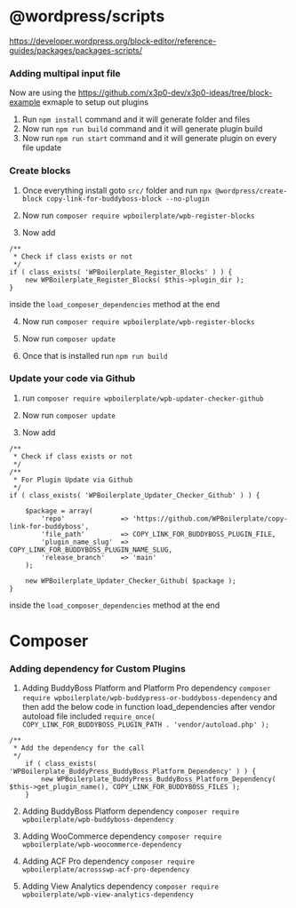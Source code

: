 # @wordpress/scripts

https://developer.wordpress.org/block-editor/reference-guides/packages/packages-scripts/

### Adding multipal input file

Now are using the https://github.com/x3p0-dev/x3p0-ideas/tree/block-example exmaple to setup out plugins

1.  Run `npm install` command and it will generate folder and files
2.  Now run `npm run build` command and it will generate plugin build
3.  Now run `npm run start` command and it will generate plugin on every file update

### Create blocks

1. Once everything install goto `src/` folder and run `npx @wordpress/create-block copy-link-for-buddyboss-block --no-plugin`

2. Now run `composer require wpboilerplate/wpb-register-blocks`

3. Now add 
```
/**
 * Check if class exists or not
 */
if ( class_exists( 'WPBoilerplate_Register_Blocks' ) ) {
	new WPBoilerplate_Register_Blocks( $this->plugin_dir );
}
```
inside the `load_composer_dependencies` method at the end

4. Now run `composer require wpboilerplate/wpb-register-blocks`

5. Now run `composer update`

6. Once that is installed run `npm run build`

### Update your code via Github

1. run `composer require wpboilerplate/wpb-updater-checker-github`

2. Now run `composer update`

3. Now add 
```
/**
 * Check if class exists or not
 */
/**
 * For Plugin Update via Github
 */
if ( class_exists( 'WPBoilerplate_Updater_Checker_Github' ) ) {

	$package = array(
		'repo' 		        => 'https://github.com/WPBoilerplate/copy-link-for-buddyboss',
		'file_path' 		=> COPY_LINK_FOR_BUDDYBOSS_PLUGIN_FILE,
		'plugin_name_slug'	=> COPY_LINK_FOR_BUDDYBOSS_PLUGIN_NAME_SLUG,
		'release_branch' 	=> 'main'
	);

	new WPBoilerplate_Updater_Checker_Github( $package );
}
```
inside the `load_composer_dependencies` method at the end


# Composer

### Adding dependency for Custom Plugins

1. Adding BuddyBoss Platform and Platform Pro dependency
   `composer require wpboilerplate/wpb-buddypress-or-buddyboss-dependency`
   and then add the below code in function load_dependencies after vendor autoload file included `require_once( COPY_LINK_FOR_BUDDYBOSS_PLUGIN_PATH . 'vendor/autoload.php' );`

```
/**
 * Add the dependency for the call
 */
    if ( class_exists( 'WPBoilerplate_BuddyPress_BuddyBoss_Platform_Dependency' ) ) {
        new WPBoilerplate_BuddyPress_BuddyBoss_Platform_Dependency( $this->get_plugin_name(), COPY_LINK_FOR_BUDDYBOSS_FILES );
    }
```

2. Adding BuddyBoss Platform dependency
   `composer require wpboilerplate/wpb-buddyboss-dependency`

3. Adding WooCommerce dependency
   `composer require wpboilerplate/wpb-woocommerce-dependency`

4. Adding ACF Pro dependency
   `composer require wpboilerplate/acrossswp-acf-pro-dependency`

5. Adding View Analytics dependency
   `composer require wpboilerplate/wpb-view-analytics-dependency`
